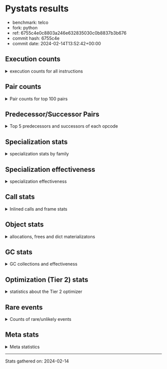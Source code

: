 
# Pystats results

- benchmark: telco
- fork: python
- ref: 6755c4e0c8803a246e632835030c0b8837b3b676
- commit hash: 6755c4e
- commit date: 2024-02-14T13:52:42+00:00

## Execution counts

<details>
<summary> execution counts for all instructions </summary>

|Name | Count | Self | Cumulative | Miss ratio | 
|---|---:|---:|---:|---:|
| LOAD_FAST | 108,891,100 | 41.0% | 41.0% |  |
| STORE_FAST | 51,248,860 | 19.3% | 60.2% |  |
| BINARY_OP | 35,240,300 | 13.3% | 73.5% |  |
| CALL | 16,019,040 | 6.0% | 79.5% |  |
| LOAD_ATTR_METHOD_NO_DICT | 9,608,920 | 3.6% | 83.1% |  |
| LOAD_CONST | 6,413,000 | 2.4% | 85.5% |  |
| POP_TOP | 6,403,100 | 2.4% | 87.9% |  |
| POP_JUMP_IF_FALSE | 6,401,600 | 2.4% | 90.4% |  |
| LOAD_GLOBAL_BUILTIN | 6,401,480 | 2.4% | 92.8% |  |
| ENTER_EXECUTOR | 6,400,640 | 2.4% | 95.2% |  |
| CALL_KW | 6,400,080 | 2.4% | 97.6% |  |
| TO_BOOL_INT | 6,399,980 | 2.4% | 100.0% |  |
| LOAD_GLOBAL_MODULE | 5,240 | 0.0% | 100.0% |  |
| CALL_METHOD_DESCRIPTOR_FAST | 4,520 | 0.0% | 100.0% |  |
| LOAD_ATTR_METHOD_LAZY_DICT | 4,460 | 0.0% | 100.0% |  |
| FOR_ITER_RANGE | 3,300 | 0.0% | 100.0% |  |
| LOAD_ATTR | 2,240 | 0.0% | 100.0% |  |
| COMPARE_OP | 1,700 | 0.0% | 100.0% |  |
| BINARY_SUBSCR_LIST_INT | 1,580 | 0.0% | 100.0% |  |
| CALL_BUILTIN_FAST | 1,580 | 0.0% | 100.0% |  |
| UNPACK_SEQUENCE_TUPLE | 1,580 | 0.0% | 100.0% |  |
| CALL_BUILTIN_CLASS | 1,440 | 0.0% | 100.0% |  |
| GET_ITER | 1,360 | 0.0% | 100.0% |  |
| LOAD_GLOBAL | 920 | 0.0% | 100.0% |  |
| EXTENDED_ARG | 800 | 0.0% | 100.0% |  |
| JUMP_BACKWARD | 680 | 0.0% | 100.0% |  |
| PUSH_NULL | 560 | 0.0% | 100.0% |  |
| LOAD_ATTR_MODULE | 300 | 0.0% | 100.0% |  |
| LOAD_DEREF | 240 | 0.0% | 100.0% |  |
| RETURN_VALUE | 160 | 0.0% | 100.0% |  |
| CALL_FUNCTION_EX | 160 | 0.0% | 100.0% |  |
| RESUME_CHECK | 120 | 0.0% | 100.0% |  |
| STORE_ATTR | 100 | 0.0% | 100.0% |  |
| BEFORE_WITH | 80 | 0.0% | 100.0% |  |
| NOP | 80 | 0.0% | 100.0% |  |
| BUILD_LIST | 80 | 0.0% | 100.0% |  |
| CALL_INTRINSIC_1 | 80 | 0.0% | 100.0% |  |
| COPY_FREE_VARS | 80 | 0.0% | 100.0% |  |
| FOR_ITER | 80 | 0.0% | 100.0% |  |
| LIST_EXTEND | 80 | 0.0% | 100.0% |  |
| LOAD_FAST_CHECK | 80 | 0.0% | 100.0% |  |
| BINARY_OP_SUBTRACT_FLOAT | 60 | 0.0% | 100.0% |  |
| CALL_BUILTIN_FAST_WITH_KEYWORDS | 60 | 0.0% | 100.0% |  |
| BINARY_SUBSCR | 40 | 0.0% | 100.0% |  |
| TO_BOOL | 40 | 0.0% | 100.0% |  |
| UNPACK_SEQUENCE | 40 | 0.0% | 100.0% |  |
| RESUME | 40 | 0.0% | 100.0% |  |


</details>

## Pair counts

<details>
<summary> Pair counts for top 100 pairs </summary>

|Pair | Count | Self | Cumulative | 
|---|---:|---:|---:|
| STORE_FAST LOAD_FAST | 44,844,300 | 16.9% | 16.9% |
| LOAD_FAST LOAD_FAST | 41,630,080 | 15.7% | 32.5% |
| LOAD_FAST BINARY_OP | 35,228,520 | 13.3% | 45.8% |
| BINARY_OP STORE_FAST | 35,228,480 | 13.3% | 59.0% |
| CALL STORE_FAST | 16,013,340 | 6.0% | 65.1% |
| LOAD_FAST CALL | 9,610,640 | 3.6% | 68.7% |
| LOAD_ATTR_METHOD_NO_DICT LOAD_FAST | 9,608,920 | 3.6% | 72.3% |
| LOAD_FAST LOAD_ATTR_METHOD_NO_DICT | 9,608,880 | 3.6% | 75.9% |
| LOAD_FAST LOAD_CONST | 6,403,280 | 2.4% | 78.3% |
| STORE_FAST LOAD_GLOBAL_BUILTIN | 6,401,280 | 2.4% | 80.7% |
| POP_TOP ENTER_EXECUTOR | 6,400,600 | 2.4% | 83.1% |
| LOAD_GLOBAL_BUILTIN LOAD_FAST | 6,400,100 | 2.4% | 85.5% |
| LOAD_CONST CALL_KW | 6,400,080 | 2.4% | 87.9% |
| CALL_KW POP_TOP | 6,400,000 | 2.4% | 90.3% |
| POP_JUMP_IF_FALSE LOAD_FAST | 6,400,000 | 2.4% | 92.7% |
| TO_BOOL_INT POP_JUMP_IF_FALSE | 6,399,980 | 2.4% | 95.2% |
| LOAD_FAST TO_BOOL_INT | 6,399,960 | 2.4% | 97.6% |
| ENTER_EXECUTOR CALL | 6,399,300 | 2.4% | 100.0% |
| BINARY_OP BINARY_OP | 10,180 | 0.0% | 100.0% |
| CALL CALL | 5,020 | 0.0% | 100.0% |
| LOAD_GLOBAL_MODULE LOAD_CONST | 4,760 | 0.0% | 100.0% |
| LOAD_FAST LOAD_ATTR_METHOD_LAZY_DICT | 4,380 | 0.0% | 100.0% |
| LOAD_CONST CALL | 3,500 | 0.0% | 100.0% |
| LOAD_ATTR_METHOD_LAZY_DICT LOAD_CONST | 3,200 | 0.0% | 100.0% |
| LOAD_CONST CALL_METHOD_DESCRIPTOR_FAST | 3,140 | 0.0% | 100.0% |
| CALL_METHOD_DESCRIPTOR_FAST POP_TOP | 2,880 | 0.0% | 100.0% |
| STORE_FAST LOAD_GLOBAL_MODULE | 2,720 | 0.0% | 100.0% |
| FOR_ITER_RANGE STORE_FAST | 1,940 | 0.0% | 100.0% |
| LOAD_FAST LOAD_ATTR | 1,920 | 0.0% | 100.0% |
| LOAD_ATTR LOAD_FAST | 1,640 | 0.0% | 100.0% |
| CALL_METHOD_DESCRIPTOR_FAST STORE_FAST | 1,640 | 0.0% | 100.0% |
| BINARY_OP LOAD_FAST | 1,600 | 0.0% | 100.0% |
| COMPARE_OP POP_JUMP_IF_FALSE | 1,600 | 0.0% | 100.0% |
| LOAD_CONST BINARY_OP | 1,600 | 0.0% | 100.0% |
| LOAD_CONST COMPARE_OP | 1,600 | 0.0% | 100.0% |
| LOAD_CONST LOAD_FAST | 1,600 | 0.0% | 100.0% |
| BINARY_SUBSCR_LIST_INT STORE_FAST | 1,580 | 0.0% | 100.0% |
| UNPACK_SEQUENCE_TUPLE STORE_FAST | 1,580 | 0.0% | 100.0% |
| LOAD_FAST BINARY_SUBSCR_LIST_INT | 1,560 | 0.0% | 100.0% |
| LOAD_FAST CALL_BUILTIN_FAST | 1,560 | 0.0% | 100.0% |
| POP_JUMP_IF_FALSE LOAD_GLOBAL_MODULE | 1,560 | 0.0% | 100.0% |
| CALL_BUILTIN_FAST UNPACK_SEQUENCE_TUPLE | 1,560 | 0.0% | 100.0% |
| CALL_BUILTIN_CLASS GET_ITER | 1,320 | 0.0% | 100.0% |
| POP_TOP LOAD_FAST | 1,280 | 0.0% | 100.0% |
| ENTER_EXECUTOR FOR_ITER_RANGE | 1,280 | 0.0% | 100.0% |
| LOAD_CONST CALL_BUILTIN_CLASS | 1,280 | 0.0% | 100.0% |
| FOR_ITER_RANGE LOAD_FAST | 1,280 | 0.0% | 100.0% |
| GET_ITER FOR_ITER_RANGE | 1,260 | 0.0% | 100.0% |
| LOAD_GLOBAL_BUILTIN LOAD_CONST | 1,260 | 0.0% | 100.0% |
| LOAD_ATTR_METHOD_LAZY_DICT CALL_METHOD_DESCRIPTOR_FAST | 1,240 | 0.0% | 100.0% |
| STORE_FAST LOAD_GLOBAL | 480 | 0.0% | 100.0% |
| EXTENDED_ARG FOR_ITER_RANGE | 420 | 0.0% | 100.0% |
| POP_TOP LOAD_GLOBAL_MODULE | 380 | 0.0% | 100.0% |
| POP_TOP EXTENDED_ARG | 340 | 0.0% | 100.0% |
| POP_TOP JUMP_BACKWARD | 340 | 0.0% | 100.0% |
| EXTENDED_ARG JUMP_BACKWARD | 340 | 0.0% | 100.0% |
| LOAD_GLOBAL LOAD_GLOBAL_MODULE | 340 | 0.0% | 100.0% |
| PUSH_NULL CALL | 320 | 0.0% | 100.0% |
| JUMP_BACKWARD EXTENDED_ARG | 320 | 0.0% | 100.0% |
| JUMP_BACKWARD FOR_ITER_RANGE | 300 | 0.0% | 100.0% |
| LOAD_ATTR_MODULE PUSH_NULL | 300 | 0.0% | 100.0% |
| CALL POP_TOP | 220 | 0.0% | 100.0% |
| LOAD_GLOBAL LOAD_CONST | 200 | 0.0% | 100.0% |
| LOAD_GLOBAL_MODULE LOAD_ATTR_MODULE | 200 | 0.0% | 100.0% |
| PUSH_NULL LOAD_FAST | 160 | 0.0% | 100.0% |
| LOAD_CONST LOAD_CONST | 160 | 0.0% | 100.0% |
| LOAD_DEREF PUSH_NULL | 160 | 0.0% | 100.0% |
| LOAD_ATTR LOAD_ATTR | 120 | 0.0% | 100.0% |
| LOAD_GLOBAL LOAD_GLOBAL_BUILTIN | 120 | 0.0% | 100.0% |
| CALL CALL_METHOD_DESCRIPTOR_FAST | 100 | 0.0% | 100.0% |
| COMPARE_OP COMPARE_OP | 100 | 0.0% | 100.0% |
| LOAD_ATTR PUSH_NULL | 100 | 0.0% | 100.0% |
| LOAD_ATTR LOAD_ATTR_MODULE | 100 | 0.0% | 100.0% |
| LOAD_GLOBAL LOAD_ATTR | 100 | 0.0% | 100.0% |
| LOAD_GLOBAL_MODULE LOAD_ATTR | 100 | 0.0% | 100.0% |
| BEFORE_WITH STORE_FAST | 80 | 0.0% | 100.0% |
| GET_ITER EXTENDED_ARG | 80 | 0.0% | 100.0% |
| NOP LOAD_DEREF | 80 | 0.0% | 100.0% |
| POP_TOP NOP | 80 | 0.0% | 100.0% |
| POP_TOP LOAD_GLOBAL | 80 | 0.0% | 100.0% |
| PUSH_NULL LOAD_FAST_CHECK | 80 | 0.0% | 100.0% |
| RETURN_VALUE RETURN_VALUE | 80 | 0.0% | 100.0% |
| BUILD_LIST LOAD_DEREF | 80 | 0.0% | 100.0% |
| CALL LOAD_FAST | 80 | 0.0% | 100.0% |
| CALL STORE_ATTR | 80 | 0.0% | 100.0% |
| CALL CALL_BUILTIN_CLASS | 80 | 0.0% | 100.0% |
| CALL_FUNCTION_EX COPY_FREE_VARS | 80 | 0.0% | 100.0% |
| CALL_INTRINSIC_1 CALL_FUNCTION_EX | 80 | 0.0% | 100.0% |
| CALL_KW STORE_FAST | 80 | 0.0% | 100.0% |
| LIST_EXTEND CALL_INTRINSIC_1 | 80 | 0.0% | 100.0% |
| LOAD_ATTR LOAD_ATTR_METHOD_LAZY_DICT | 80 | 0.0% | 100.0% |
| LOAD_DEREF LIST_EXTEND | 80 | 0.0% | 100.0% |
| LOAD_FAST BUILD_LIST | 80 | 0.0% | 100.0% |
| LOAD_FAST CALL_FUNCTION_EX | 80 | 0.0% | 100.0% |
| LOAD_FAST_CHECK CALL | 80 | 0.0% | 100.0% |
| LOAD_GLOBAL LOAD_GLOBAL | 80 | 0.0% | 100.0% |
| STORE_FAST LOAD_CONST | 80 | 0.0% | 100.0% |
| LOAD_GLOBAL_MODULE LOAD_GLOBAL_MODULE | 80 | 0.0% | 100.0% |
| CALL_FUNCTION_EX RESUME_CHECK | 60 | 0.0% | 100.0% |
| COPY_FREE_VARS RESUME_CHECK | 60 | 0.0% | 100.0% |


</details>

## Predecessor/Successor Pairs

<details>
<summary> Top 5 predecessors and successors of each opcode </summary>

### BEFORE_WITH

<details>
<summary> Successors and predecessors for BEFORE_WITH </summary>

|Predecessors | Count | Percentage | 
|---|---:|---:|
| CALL_BUILTIN_FAST_WITH_KEYWORDS | 60 | 75.0% |
| CALL | 20 | 25.0% |

|Successors | Count | Percentage | 
|---|---:|---:|
| STORE_FAST | 80 | 100.0% |


</details>

### BINARY_SUBSCR

<details>
<summary> Successors and predecessors for BINARY_SUBSCR </summary>

|Predecessors | Count | Percentage | 
|---|---:|---:|
| LOAD_FAST | 40 | 100.0% |

|Successors | Count | Percentage | 
|---|---:|---:|
| STORE_FAST | 20 | 50.0% |
| BINARY_SUBSCR_LIST_INT | 20 | 50.0% |


</details>

### GET_ITER

<details>
<summary> Successors and predecessors for GET_ITER </summary>

|Predecessors | Count | Percentage | 
|---|---:|---:|
| CALL_BUILTIN_CLASS | 1,320 | 97.1% |
| CALL | 40 | 2.9% |

|Successors | Count | Percentage | 
|---|---:|---:|
| FOR_ITER_RANGE | 1,260 | 92.6% |
| EXTENDED_ARG | 80 | 5.9% |
| FOR_ITER | 20 | 1.5% |


</details>

### NOP

<details>
<summary> Successors and predecessors for NOP </summary>

|Predecessors | Count | Percentage | 
|---|---:|---:|
| POP_TOP | 80 | 100.0% |

|Successors | Count | Percentage | 
|---|---:|---:|
| LOAD_DEREF | 80 | 100.0% |


</details>

### POP_TOP

<details>
<summary> Successors and predecessors for POP_TOP </summary>

|Predecessors | Count | Percentage | 
|---|---:|---:|
| CALL_KW | 6,400,000 | 100.0% |
| CALL_METHOD_DESCRIPTOR_FAST | 2,880 | 0.0% |
| CALL | 220 | 0.0% |

|Successors | Count | Percentage | 
|---|---:|---:|
| ENTER_EXECUTOR | 6,400,600 | 100.0% |
| LOAD_FAST | 1,280 | 0.0% |
| LOAD_GLOBAL_MODULE | 380 | 0.0% |
| EXTENDED_ARG | 340 | 0.0% |
| JUMP_BACKWARD | 340 | 0.0% |


</details>

### PUSH_NULL

<details>
<summary> Successors and predecessors for PUSH_NULL </summary>

|Predecessors | Count | Percentage | 
|---|---:|---:|
| LOAD_ATTR_MODULE | 300 | 53.6% |
| LOAD_DEREF | 160 | 28.6% |
| LOAD_ATTR | 100 | 17.9% |

|Successors | Count | Percentage | 
|---|---:|---:|
| CALL | 320 | 57.1% |
| LOAD_FAST | 160 | 28.6% |
| LOAD_FAST_CHECK | 80 | 14.3% |


</details>

### RETURN_VALUE

<details>
<summary> Successors and predecessors for RETURN_VALUE </summary>

|Predecessors | Count | Percentage | 
|---|---:|---:|
| RETURN_VALUE | 80 | 50.0% |
| BINARY_OP_SUBTRACT_FLOAT | 60 | 37.5% |
| BINARY_OP | 20 | 12.5% |

|Successors | Count | Percentage | 
|---|---:|---:|
| RETURN_VALUE | 80 | 50.0% |
| LOAD_GLOBAL | 40 | 25.0% |
| LOAD_GLOBAL_MODULE | 40 | 25.0% |


</details>

### TO_BOOL

<details>
<summary> Successors and predecessors for TO_BOOL </summary>

|Predecessors | Count | Percentage | 
|---|---:|---:|
| LOAD_FAST | 40 | 100.0% |

|Successors | Count | Percentage | 
|---|---:|---:|
| POP_JUMP_IF_FALSE | 20 | 50.0% |
| TO_BOOL_INT | 20 | 50.0% |


</details>

### BINARY_OP

<details>
<summary> Successors and predecessors for BINARY_OP </summary>

|Predecessors | Count | Percentage | 
|---|---:|---:|
| LOAD_FAST | 35,228,520 | 100.0% |
| BINARY_OP | 10,180 | 0.0% |
| LOAD_CONST | 1,600 | 0.0% |

|Successors | Count | Percentage | 
|---|---:|---:|
| STORE_FAST | 35,228,480 | 100.0% |
| BINARY_OP | 10,180 | 0.0% |
| LOAD_FAST | 1,600 | 0.0% |
| RETURN_VALUE | 20 | 0.0% |
| BINARY_OP_SUBTRACT_FLOAT | 20 | 0.0% |


</details>

### BUILD_LIST

<details>
<summary> Successors and predecessors for BUILD_LIST </summary>

|Predecessors | Count | Percentage | 
|---|---:|---:|
| LOAD_FAST | 80 | 100.0% |

|Successors | Count | Percentage | 
|---|---:|---:|
| LOAD_DEREF | 80 | 100.0% |


</details>

### CALL

<details>
<summary> Successors and predecessors for CALL </summary>

|Predecessors | Count | Percentage | 
|---|---:|---:|
| LOAD_FAST | 9,610,640 | 60.0% |
| ENTER_EXECUTOR | 6,399,300 | 39.9% |
| CALL | 5,020 | 0.0% |
| LOAD_CONST | 3,500 | 0.0% |
| PUSH_NULL | 320 | 0.0% |

|Successors | Count | Percentage | 
|---|---:|---:|
| STORE_FAST | 16,013,340 | 100.0% |
| CALL | 5,020 | 0.0% |
| POP_TOP | 220 | 0.0% |
| CALL_METHOD_DESCRIPTOR_FAST | 100 | 0.0% |
| LOAD_FAST | 80 | 0.0% |


</details>

### CALL_FUNCTION_EX

<details>
<summary> Successors and predecessors for CALL_FUNCTION_EX </summary>

|Predecessors | Count | Percentage | 
|---|---:|---:|
| CALL_INTRINSIC_1 | 80 | 50.0% |
| LOAD_FAST | 80 | 50.0% |

|Successors | Count | Percentage | 
|---|---:|---:|
| COPY_FREE_VARS | 80 | 50.0% |
| RESUME_CHECK | 60 | 37.5% |
| RESUME | 20 | 12.5% |


</details>

### CALL_INTRINSIC_1

<details>
<summary> Successors and predecessors for CALL_INTRINSIC_1 </summary>

|Predecessors | Count | Percentage | 
|---|---:|---:|
| LIST_EXTEND | 80 | 100.0% |

|Successors | Count | Percentage | 
|---|---:|---:|
| CALL_FUNCTION_EX | 80 | 100.0% |


</details>

### CALL_KW

<details>
<summary> Successors and predecessors for CALL_KW </summary>

|Predecessors | Count | Percentage | 
|---|---:|---:|
| LOAD_CONST | 6,400,080 | 100.0% |

|Successors | Count | Percentage | 
|---|---:|---:|
| POP_TOP | 6,400,000 | 100.0% |
| STORE_FAST | 80 | 0.0% |


</details>

### COMPARE_OP

<details>
<summary> Successors and predecessors for COMPARE_OP </summary>

|Predecessors | Count | Percentage | 
|---|---:|---:|
| LOAD_CONST | 1,600 | 94.1% |
| COMPARE_OP | 100 | 5.9% |

|Successors | Count | Percentage | 
|---|---:|---:|
| POP_JUMP_IF_FALSE | 1,600 | 94.1% |
| COMPARE_OP | 100 | 5.9% |


</details>

### COPY_FREE_VARS

<details>
<summary> Successors and predecessors for COPY_FREE_VARS </summary>

|Predecessors | Count | Percentage | 
|---|---:|---:|
| CALL_FUNCTION_EX | 80 | 100.0% |

|Successors | Count | Percentage | 
|---|---:|---:|
| RESUME_CHECK | 60 | 75.0% |
| RESUME | 20 | 25.0% |


</details>

### ENTER_EXECUTOR

<details>
<summary> Successors and predecessors for ENTER_EXECUTOR </summary>

|Predecessors | Count | Percentage | 
|---|---:|---:|
| POP_TOP | 6,400,600 | 100.0% |
| JUMP_BACKWARD | 40 | 0.0% |

|Successors | Count | Percentage | 
|---|---:|---:|
| CALL | 6,399,300 | 100.0% |
| FOR_ITER_RANGE | 1,280 | 0.0% |
| EXTENDED_ARG | 60 | 0.0% |


</details>

### EXTENDED_ARG

<details>
<summary> Successors and predecessors for EXTENDED_ARG </summary>

|Predecessors | Count | Percentage | 
|---|---:|---:|
| POP_TOP | 340 | 42.5% |
| JUMP_BACKWARD | 320 | 40.0% |
| GET_ITER | 80 | 10.0% |
| ENTER_EXECUTOR | 60 | 7.5% |

|Successors | Count | Percentage | 
|---|---:|---:|
| FOR_ITER_RANGE | 420 | 52.5% |
| JUMP_BACKWARD | 340 | 42.5% |
| FOR_ITER | 40 | 5.0% |


</details>

### FOR_ITER

<details>
<summary> Successors and predecessors for FOR_ITER </summary>

|Predecessors | Count | Percentage | 
|---|---:|---:|
| EXTENDED_ARG | 40 | 50.0% |
| GET_ITER | 20 | 25.0% |
| JUMP_BACKWARD | 20 | 25.0% |

|Successors | Count | Percentage | 
|---|---:|---:|
| STORE_FAST | 40 | 50.0% |
| FOR_ITER_RANGE | 40 | 50.0% |


</details>

### JUMP_BACKWARD

<details>
<summary> Successors and predecessors for JUMP_BACKWARD </summary>

|Predecessors | Count | Percentage | 
|---|---:|---:|
| POP_TOP | 340 | 50.0% |
| EXTENDED_ARG | 340 | 50.0% |

|Successors | Count | Percentage | 
|---|---:|---:|
| EXTENDED_ARG | 320 | 47.1% |
| FOR_ITER_RANGE | 300 | 44.1% |
| ENTER_EXECUTOR | 40 | 5.9% |
| FOR_ITER | 20 | 2.9% |


</details>

### LIST_EXTEND

<details>
<summary> Successors and predecessors for LIST_EXTEND </summary>

|Predecessors | Count | Percentage | 
|---|---:|---:|
| LOAD_DEREF | 80 | 100.0% |

|Successors | Count | Percentage | 
|---|---:|---:|
| CALL_INTRINSIC_1 | 80 | 100.0% |


</details>

### LOAD_ATTR

<details>
<summary> Successors and predecessors for LOAD_ATTR </summary>

|Predecessors | Count | Percentage | 
|---|---:|---:|
| LOAD_FAST | 1,920 | 85.7% |
| LOAD_ATTR | 120 | 5.4% |
| LOAD_GLOBAL | 100 | 4.5% |
| LOAD_GLOBAL_MODULE | 100 | 4.5% |

|Successors | Count | Percentage | 
|---|---:|---:|
| LOAD_FAST | 1,640 | 73.2% |
| LOAD_ATTR | 120 | 5.4% |
| PUSH_NULL | 100 | 4.5% |
| LOAD_ATTR_MODULE | 100 | 4.5% |
| LOAD_ATTR_METHOD_LAZY_DICT | 80 | 3.6% |


</details>

### LOAD_CONST

<details>
<summary> Successors and predecessors for LOAD_CONST </summary>

|Predecessors | Count | Percentage | 
|---|---:|---:|
| LOAD_FAST | 6,403,280 | 99.8% |
| LOAD_GLOBAL_MODULE | 4,760 | 0.1% |
| LOAD_ATTR_METHOD_LAZY_DICT | 3,200 | 0.0% |
| LOAD_GLOBAL_BUILTIN | 1,260 | 0.0% |
| LOAD_GLOBAL | 200 | 0.0% |

|Successors | Count | Percentage | 
|---|---:|---:|
| CALL_KW | 6,400,080 | 99.8% |
| CALL | 3,500 | 0.1% |
| CALL_METHOD_DESCRIPTOR_FAST | 3,140 | 0.0% |
| BINARY_OP | 1,600 | 0.0% |
| COMPARE_OP | 1,600 | 0.0% |


</details>

### LOAD_DEREF

<details>
<summary> Successors and predecessors for LOAD_DEREF </summary>

|Predecessors | Count | Percentage | 
|---|---:|---:|
| NOP | 80 | 33.3% |
| BUILD_LIST | 80 | 33.3% |
| RESUME_CHECK | 60 | 25.0% |
| RESUME | 20 | 8.3% |

|Successors | Count | Percentage | 
|---|---:|---:|
| PUSH_NULL | 160 | 66.7% |
| LIST_EXTEND | 80 | 33.3% |


</details>

### LOAD_FAST

<details>
<summary> Successors and predecessors for LOAD_FAST </summary>

|Predecessors | Count | Percentage | 
|---|---:|---:|
| STORE_FAST | 44,844,300 | 41.2% |
| LOAD_FAST | 41,630,080 | 38.2% |
| LOAD_ATTR_METHOD_NO_DICT | 9,608,920 | 8.8% |
| LOAD_GLOBAL_BUILTIN | 6,400,100 | 5.9% |
| POP_JUMP_IF_FALSE | 6,400,000 | 5.9% |

|Successors | Count | Percentage | 
|---|---:|---:|
| LOAD_FAST | 41,630,080 | 38.2% |
| BINARY_OP | 35,228,520 | 32.4% |
| CALL | 9,610,640 | 8.8% |
| LOAD_ATTR_METHOD_NO_DICT | 9,608,880 | 8.8% |
| LOAD_CONST | 6,403,280 | 5.9% |


</details>

### LOAD_FAST_CHECK

<details>
<summary> Successors and predecessors for LOAD_FAST_CHECK </summary>

|Predecessors | Count | Percentage | 
|---|---:|---:|
| PUSH_NULL | 80 | 100.0% |

|Successors | Count | Percentage | 
|---|---:|---:|
| CALL | 80 | 100.0% |


</details>

### LOAD_GLOBAL

<details>
<summary> Successors and predecessors for LOAD_GLOBAL </summary>

|Predecessors | Count | Percentage | 
|---|---:|---:|
| STORE_FAST | 480 | 52.2% |
| POP_TOP | 80 | 8.7% |
| LOAD_GLOBAL | 80 | 8.7% |
| RETURN_VALUE | 40 | 4.3% |
| POP_JUMP_IF_FALSE | 40 | 4.3% |

|Successors | Count | Percentage | 
|---|---:|---:|
| LOAD_GLOBAL_MODULE | 340 | 37.0% |
| LOAD_CONST | 200 | 21.7% |
| LOAD_GLOBAL_BUILTIN | 120 | 13.0% |
| LOAD_ATTR | 100 | 10.9% |
| LOAD_GLOBAL | 80 | 8.7% |


</details>

### POP_JUMP_IF_FALSE

<details>
<summary> Successors and predecessors for POP_JUMP_IF_FALSE </summary>

|Predecessors | Count | Percentage | 
|---|---:|---:|
| TO_BOOL_INT | 6,399,980 | 100.0% |
| COMPARE_OP | 1,600 | 0.0% |
| TO_BOOL | 20 | 0.0% |

|Successors | Count | Percentage | 
|---|---:|---:|
| LOAD_FAST | 6,400,000 | 100.0% |
| LOAD_GLOBAL_MODULE | 1,560 | 0.0% |
| LOAD_GLOBAL | 40 | 0.0% |


</details>

### STORE_ATTR

<details>
<summary> Successors and predecessors for STORE_ATTR </summary>

|Predecessors | Count | Percentage | 
|---|---:|---:|
| CALL | 80 | 80.0% |
| STORE_ATTR | 20 | 20.0% |

|Successors | Count | Percentage | 
|---|---:|---:|
| LOAD_GLOBAL | 40 | 40.0% |
| LOAD_GLOBAL_BUILTIN | 40 | 40.0% |
| STORE_ATTR | 20 | 20.0% |


</details>

### STORE_FAST

<details>
<summary> Successors and predecessors for STORE_FAST </summary>

|Predecessors | Count | Percentage | 
|---|---:|---:|
| BINARY_OP | 35,228,480 | 68.7% |
| CALL | 16,013,340 | 31.2% |
| FOR_ITER_RANGE | 1,940 | 0.0% |
| CALL_METHOD_DESCRIPTOR_FAST | 1,640 | 0.0% |
| BINARY_SUBSCR_LIST_INT | 1,580 | 0.0% |

|Successors | Count | Percentage | 
|---|---:|---:|
| LOAD_FAST | 44,844,300 | 87.5% |
| LOAD_GLOBAL_BUILTIN | 6,401,280 | 12.5% |
| LOAD_GLOBAL_MODULE | 2,720 | 0.0% |
| LOAD_GLOBAL | 480 | 0.0% |
| LOAD_CONST | 80 | 0.0% |


</details>

### UNPACK_SEQUENCE

<details>
<summary> Successors and predecessors for UNPACK_SEQUENCE </summary>

|Predecessors | Count | Percentage | 
|---|---:|---:|
| CALL | 20 | 50.0% |
| CALL_BUILTIN_FAST | 20 | 50.0% |

|Successors | Count | Percentage | 
|---|---:|---:|
| STORE_FAST | 20 | 50.0% |
| UNPACK_SEQUENCE_TUPLE | 20 | 50.0% |


</details>

### RESUME

<details>
<summary> Successors and predecessors for RESUME </summary>

|Predecessors | Count | Percentage | 
|---|---:|---:|
| CALL_FUNCTION_EX | 20 | 50.0% |
| COPY_FREE_VARS | 20 | 50.0% |

|Successors | Count | Percentage | 
|---|---:|---:|
| LOAD_DEREF | 20 | 50.0% |
| LOAD_GLOBAL | 20 | 50.0% |


</details>

### BINARY_OP_SUBTRACT_FLOAT

<details>
<summary> Successors and predecessors for BINARY_OP_SUBTRACT_FLOAT </summary>

|Predecessors | Count | Percentage | 
|---|---:|---:|
| LOAD_FAST | 40 | 66.7% |
| BINARY_OP | 20 | 33.3% |

|Successors | Count | Percentage | 
|---|---:|---:|
| RETURN_VALUE | 60 | 100.0% |


</details>

### BINARY_SUBSCR_LIST_INT

<details>
<summary> Successors and predecessors for BINARY_SUBSCR_LIST_INT </summary>

|Predecessors | Count | Percentage | 
|---|---:|---:|
| LOAD_FAST | 1,560 | 98.7% |
| BINARY_SUBSCR | 20 | 1.3% |

|Successors | Count | Percentage | 
|---|---:|---:|
| STORE_FAST | 1,580 | 100.0% |


</details>

### CALL_BUILTIN_CLASS

<details>
<summary> Successors and predecessors for CALL_BUILTIN_CLASS </summary>

|Predecessors | Count | Percentage | 
|---|---:|---:|
| LOAD_CONST | 1,280 | 88.9% |
| CALL | 80 | 5.6% |
| LOAD_FAST | 40 | 2.8% |
| CALL_BUILTIN_CLASS | 40 | 2.8% |

|Successors | Count | Percentage | 
|---|---:|---:|
| GET_ITER | 1,320 | 91.7% |
| STORE_FAST | 60 | 4.2% |
| CALL_BUILTIN_CLASS | 40 | 2.8% |
| CALL | 20 | 1.4% |


</details>

### CALL_BUILTIN_FAST

<details>
<summary> Successors and predecessors for CALL_BUILTIN_FAST </summary>

|Predecessors | Count | Percentage | 
|---|---:|---:|
| LOAD_FAST | 1,560 | 98.7% |
| CALL | 20 | 1.3% |

|Successors | Count | Percentage | 
|---|---:|---:|
| UNPACK_SEQUENCE_TUPLE | 1,560 | 98.7% |
| UNPACK_SEQUENCE | 20 | 1.3% |


</details>

### CALL_BUILTIN_FAST_WITH_KEYWORDS

<details>
<summary> Successors and predecessors for CALL_BUILTIN_FAST_WITH_KEYWORDS </summary>

|Predecessors | Count | Percentage | 
|---|---:|---:|
| LOAD_CONST | 40 | 66.7% |
| CALL | 20 | 33.3% |

|Successors | Count | Percentage | 
|---|---:|---:|
| BEFORE_WITH | 60 | 100.0% |


</details>

### CALL_METHOD_DESCRIPTOR_FAST

<details>
<summary> Successors and predecessors for CALL_METHOD_DESCRIPTOR_FAST </summary>

|Predecessors | Count | Percentage | 
|---|---:|---:|
| LOAD_CONST | 3,140 | 69.5% |
| LOAD_ATTR_METHOD_LAZY_DICT | 1,240 | 27.4% |
| CALL | 100 | 2.2% |
| LOAD_ATTR | 40 | 0.9% |

|Successors | Count | Percentage | 
|---|---:|---:|
| POP_TOP | 2,880 | 63.7% |
| STORE_FAST | 1,640 | 36.3% |


</details>

### FOR_ITER_RANGE

<details>
<summary> Successors and predecessors for FOR_ITER_RANGE </summary>

|Predecessors | Count | Percentage | 
|---|---:|---:|
| ENTER_EXECUTOR | 1,280 | 38.8% |
| GET_ITER | 1,260 | 38.2% |
| EXTENDED_ARG | 420 | 12.7% |
| JUMP_BACKWARD | 300 | 9.1% |
| FOR_ITER | 40 | 1.2% |

|Successors | Count | Percentage | 
|---|---:|---:|
| STORE_FAST | 1,940 | 58.8% |
| LOAD_FAST | 1,280 | 38.8% |
| LOAD_GLOBAL | 40 | 1.2% |
| LOAD_GLOBAL_MODULE | 40 | 1.2% |


</details>

### LOAD_ATTR_METHOD_LAZY_DICT

<details>
<summary> Successors and predecessors for LOAD_ATTR_METHOD_LAZY_DICT </summary>

|Predecessors | Count | Percentage | 
|---|---:|---:|
| LOAD_FAST | 4,380 | 98.2% |
| LOAD_ATTR | 80 | 1.8% |

|Successors | Count | Percentage | 
|---|---:|---:|
| LOAD_CONST | 3,200 | 71.7% |
| CALL_METHOD_DESCRIPTOR_FAST | 1,240 | 27.8% |
| CALL | 20 | 0.4% |


</details>

### LOAD_ATTR_METHOD_NO_DICT

<details>
<summary> Successors and predecessors for LOAD_ATTR_METHOD_NO_DICT </summary>

|Predecessors | Count | Percentage | 
|---|---:|---:|
| LOAD_FAST | 9,608,880 | 100.0% |
| LOAD_ATTR | 40 | 0.0% |

|Successors | Count | Percentage | 
|---|---:|---:|
| LOAD_FAST | 9,608,920 | 100.0% |


</details>

### LOAD_ATTR_MODULE

<details>
<summary> Successors and predecessors for LOAD_ATTR_MODULE </summary>

|Predecessors | Count | Percentage | 
|---|---:|---:|
| LOAD_GLOBAL_MODULE | 200 | 66.7% |
| LOAD_ATTR | 100 | 33.3% |

|Successors | Count | Percentage | 
|---|---:|---:|
| PUSH_NULL | 300 | 100.0% |


</details>

### LOAD_GLOBAL_BUILTIN

<details>
<summary> Successors and predecessors for LOAD_GLOBAL_BUILTIN </summary>

|Predecessors | Count | Percentage | 
|---|---:|---:|
| STORE_FAST | 6,401,280 | 100.0% |
| LOAD_GLOBAL | 120 | 0.0% |
| STORE_ATTR | 40 | 0.0% |
| LOAD_GLOBAL_BUILTIN | 40 | 0.0% |

|Successors | Count | Percentage | 
|---|---:|---:|
| LOAD_FAST | 6,400,100 | 100.0% |
| LOAD_CONST | 1,260 | 0.0% |
| LOAD_GLOBAL | 40 | 0.0% |
| LOAD_GLOBAL_BUILTIN | 40 | 0.0% |
| LOAD_GLOBAL_MODULE | 40 | 0.0% |


</details>

### LOAD_GLOBAL_MODULE

<details>
<summary> Successors and predecessors for LOAD_GLOBAL_MODULE </summary>

|Predecessors | Count | Percentage | 
|---|---:|---:|
| STORE_FAST | 2,720 | 51.9% |
| POP_JUMP_IF_FALSE | 1,560 | 29.8% |
| POP_TOP | 380 | 7.3% |
| LOAD_GLOBAL | 340 | 6.5% |
| LOAD_GLOBAL_MODULE | 80 | 1.5% |

|Successors | Count | Percentage | 
|---|---:|---:|
| LOAD_CONST | 4,760 | 90.8% |
| LOAD_ATTR_MODULE | 200 | 3.8% |
| LOAD_ATTR | 100 | 1.9% |
| LOAD_GLOBAL_MODULE | 80 | 1.5% |
| CALL | 60 | 1.1% |


</details>

### RESUME_CHECK

<details>
<summary> Successors and predecessors for RESUME_CHECK </summary>

|Predecessors | Count | Percentage | 
|---|---:|---:|
| CALL_FUNCTION_EX | 60 | 50.0% |
| COPY_FREE_VARS | 60 | 50.0% |

|Successors | Count | Percentage | 
|---|---:|---:|
| LOAD_DEREF | 60 | 50.0% |
| LOAD_GLOBAL_MODULE | 40 | 33.3% |
| LOAD_GLOBAL | 20 | 16.7% |


</details>

### TO_BOOL_INT

<details>
<summary> Successors and predecessors for TO_BOOL_INT </summary>

|Predecessors | Count | Percentage | 
|---|---:|---:|
| LOAD_FAST | 6,399,960 | 100.0% |
| TO_BOOL | 20 | 0.0% |

|Successors | Count | Percentage | 
|---|---:|---:|
| POP_JUMP_IF_FALSE | 6,399,980 | 100.0% |


</details>

### UNPACK_SEQUENCE_TUPLE

<details>
<summary> Successors and predecessors for UNPACK_SEQUENCE_TUPLE </summary>

|Predecessors | Count | Percentage | 
|---|---:|---:|
| CALL_BUILTIN_FAST | 1,560 | 98.7% |
| UNPACK_SEQUENCE | 20 | 1.3% |

|Successors | Count | Percentage | 
|---|---:|---:|
| STORE_FAST | 1,580 | 100.0% |


</details>


</details>

## Specialization stats

<details>
<summary> specialization stats by family </summary>

### BINARY_OP

<details>
<summary> specialization stats for BINARY_OP family </summary>

|Kind | Count | Ratio | 
|---|---:|---:|
|     deferred | 35,230,100 | 100.0% |
|          hit | 60 | 0.0% |

| | Count | Ratio | 
|---|---:|---:|
| Success | 20 | 0.2% |
| Failure | 10,180 | 99.8% |

|Failure kind | Count | Ratio | 
|---|---:|---:|
| add other | 7,240 | 71.1% |
| multiply other | 2,740 | 26.9% |
| and int | 100 | 1.0% |
| multiply different types | 100 | 1.0% |


</details>

### BINARY_SUBSCR

<details>
<summary> specialization stats for BINARY_SUBSCR family </summary>

|Kind | Count | Ratio | 
|---|---:|---:|
|     deferred | 20 | 1.2% |
|          hit | 1,580 | 97.5% |

| | Count | Ratio | 
|---|---:|---:|
| Success | 20 | 100.0% |
| Failure | 0 | 0.0% |


</details>

### CALL

<details>
<summary> specialization stats for CALL family </summary>

|Kind | Count | Ratio | 
|---|---:|---:|
|     deferred | 16,013,820 | 99.9% |
|          hit | 7,600 | 0.0% |

| | Count | Ratio | 
|---|---:|---:|
| Success | 220 | 4.2% |
| Failure | 5,000 | 95.8% |

|Failure kind | Count | Ratio | 
|---|---:|---:|
| meth descr varargs keywords | 2,740 | 54.8% |
| cfunc varargs | 1,780 | 35.6% |
| class no vectorcall | 400 | 8.0% |
| cfunc noargs | 80 | 1.6% |


</details>

### COMPARE_OP

<details>
<summary> specialization stats for COMPARE_OP family </summary>

|Kind | Count | Ratio | 
|---|---:|---:|
|     deferred | 1,600 | 94.1% |

| | Count | Ratio | 
|---|---:|---:|
| Success | 0 | 0.0% |
| Failure | 100 | 100.0% |

|Failure kind | Count | Ratio | 
|---|---:|---:|
| different types | 100 | 100.0% |


</details>

### FOR_ITER

<details>
<summary> specialization stats for FOR_ITER family </summary>

|Kind | Count | Ratio | 
|---|---:|---:|
|     deferred | 40 | 1.2% |
|          hit | 3,300 | 97.6% |

| | Count | Ratio | 
|---|---:|---:|
| Success | 40 | 100.0% |
| Failure | 0 | 0.0% |


</details>

### LOAD_ATTR

<details>
<summary> specialization stats for LOAD_ATTR family </summary>

|Kind | Count | Ratio | 
|---|---:|---:|
|     deferred | 1,900 | 0.0% |
|          hit | 9,613,680 | 100.0% |

| | Count | Ratio | 
|---|---:|---:|
| Success | 220 | 64.7% |
| Failure | 120 | 35.3% |

|Failure kind | Count | Ratio | 
|---|---:|---:|
| overridden | 100 | 83.3% |
| not managed dict | 20 | 16.7% |


</details>

### LOAD_GLOBAL

<details>
<summary> specialization stats for LOAD_GLOBAL family </summary>

|Kind | Count | Ratio | 
|---|---:|---:|
|     deferred | 460 | 0.0% |
|          hit | 6,406,720 | 100.0% |

| | Count | Ratio | 
|---|---:|---:|
| Success | 460 | 100.0% |
| Failure | 0 | 0.0% |


</details>

### POP_JUMP_IF_FALSE

<details>
<summary> specialization stats for POP_JUMP_IF_FALSE family </summary>


</details>

### STORE_ATTR

<details>
<summary> specialization stats for STORE_ATTR family </summary>

|Kind | Count | Ratio | 
|---|---:|---:|
|     deferred | 80 | 80.0% |

| | Count | Ratio | 
|---|---:|---:|
| Success | 0 | 0.0% |
| Failure | 20 | 100.0% |

|Failure kind | Count | Ratio | 
|---|---:|---:|
| overridden | 20 | 100.0% |


</details>

### TO_BOOL

<details>
<summary> specialization stats for TO_BOOL family </summary>

|Kind | Count | Ratio | 
|---|---:|---:|
|     deferred | 20 | 0.0% |
|          hit | 6,399,980 | 100.0% |

| | Count | Ratio | 
|---|---:|---:|
| Success | 20 | 100.0% |
| Failure | 0 | 0.0% |


</details>

### UNPACK_SEQUENCE

<details>
<summary> specialization stats for UNPACK_SEQUENCE family </summary>

|Kind | Count | Ratio | 
|---|---:|---:|
|     deferred | 20 | 1.2% |
|          hit | 1,580 | 97.5% |

| | Count | Ratio | 
|---|---:|---:|
| Success | 20 | 100.0% |
| Failure | 0 | 0.0% |


</details>


</details>

## Specialization effectiveness

<details>
<summary> specialization effectiveness </summary>

|Instructions | Count | Ratio | 
|---|---:|---:|
| Basic | 185,761,340 | 69.9% |
| Not specialized | 57,666,100 | 21.7% |
| Specialized hits | 22,434,620 | 8.4% |
| Specialized misses | 0 | 0.0% |

### Deferred by instruction

<details>
<summary> deferred by instruction </summary>

|Name | Count | Ratio | 
|---|---:|---:|
| BINARY_OP | 35,230,100 | 68.7% |
| CALL | 16,013,820 | 31.2% |
| LOAD_ATTR | 1,900 | 0.0% |
| COMPARE_OP | 1,600 | 0.0% |
| LOAD_GLOBAL | 460 | 0.0% |
| STORE_ATTR | 80 | 0.0% |
| FOR_ITER | 40 | 0.0% |
| BINARY_SUBSCR | 20 | 0.0% |
| TO_BOOL | 20 | 0.0% |
| UNPACK_SEQUENCE | 20 | 0.0% |


</details>

### Misses by instruction

<details>
<summary> misses by instruction </summary>


</details>


</details>

## Call stats

<details>
<summary> Inlined calls and frame stats </summary>

| | Count | Ratio | 
|---|---:|---:|
| Calls to PyEval_EvalDefault | 0 | 0.0% |
| Calls to Python functions inlined | 160 | 100.0% |
| Calls via PyEval_EvalFrame (total) | 0 | 0.0% |
| Calls via PyEval_EvalFrame (vector) | 0 | 0.0% |
| Calls via PyEval_EvalFrame (generator) | 0 | 0.0% |
| Calls via PyEval_EvalFrame (legacy) | 0 | 0.0% |
| Calls via PyEval_EvalFrame (function vectorcall) | 0 | 0.0% |
| Calls via PyEval_EvalFrame (build class) | 0 | 0.0% |
| Calls via PyEval_EvalFrame (slot) | 0 | 0.0% |
| Calls via PyEval_EvalFrame (function ex) | 160 | 100.0% |
| Calls via PyEval_EvalFrame (api) | 0 | 0.0% |
| Calls via PyEval_EvalFrame (method) | 0 | 0.0% |
| Frame objects created | 0 | 0.0% |
| Frames pushed | 0 | 0.0% |


</details>

## Object stats

<details>
<summary> allocations, frees and dict materializatons </summary>

| | Count | Ratio | 
|---|---:|---:|
| Allocations from freelist | 28,814,440 | 20.8% |
| Frees to freelist | 28,814,440 |  |
| Allocations | 110,035,040 | 79.2% |
| Allocations to 512 bytes | 110,034,860 | 79.2% |
| Allocations to 4 kbytes | 20 | 0.0% |
| Allocations over 4 kbytes | 160 | 0.0% |
| Frees | 110,034,683 |  |
| New values | 200 |  |
| Interpreter increfs | 206,235,600 | 38.2% |
| Interpreter decrefs | 289,150,760 | 43.1% |
| Increfs | 332,978,502 | 61.8% |
| Decrefs | 382,507,465 | 56.9% |
| Materialize dict (on request) | 0 | 0.0% |
| Materialize dict (new key) | 0 | 0.0% |
| Materialize dict (too big) | 0 | 0.0% |
| Materialize dict (str subclass) | 0 | 0.0% |
| Dematerialize dict | 0 | 0.0% |
| Method cache hits | 19,202,126 |  |
| Method cache misses | 234 |  |
| Method cache collisions | 163 |  |
| Method cache dunder hits | 238 |  |
| Method cache dunder misses | 2 |  |


</details>

## GC stats

<details>
<summary> GC collections and effectiveness </summary>

|Generation | Collections | Objects collected | Object visits | 
|---:|---:|---:|---:|
| 0 | 0 | 0 | 0 |
| 1 | 0 | 0 | 0 |
| 2 | 0 | 0 | 0 |


</details>

## Optimization (Tier 2) stats

<details>
<summary> statistics about the Tier 2 optimizer </summary>

| | Count | Ratio | 
|---|---:|---:|
| Optimization attempts | 40 |  |
| Traces created | 40 | 100.0% |
| Trace stack overflow | 0 | 0.0% |
| Trace stack underflow | 0 | 0.0% |
| Trace too long | 0 | 0.0% |
| Trace too short | 0 | 0.0% |
| Inner loop found | 0 | 0.0% |
| Recursive call | 0 | 0.0% |
| Low confidence | 0 | 0.0% |
| Traces executed | 6,400,640 |  |
| Uops executed | 326,341,320 | 50.99 |

### Trace length histogram

<details>
<summary> trace length histogram </summary>

|Range | Count | Ratio | 
|---|---:|---:|
| <= 1 | 0 | 0.0% |
| <= 2 | 0 | 0.0% |
| <= 4 | 0 | 0.0% |
| <= 8 | 0 | 0.0% |
| <= 16 | 0 | 0.0% |
| <= 32 | 20 | 50.0% |
| <= 64 | 0 | 0.0% |
| <= 128 | 20 | 50.0% |


</details>

### Optimized trace length histogram

<details>
<summary> optimized trace length histogram </summary>

|Range | Count | Ratio | 
|---|---:|---:|
| <= 1 | 0 | 0.0% |
| <= 2 | 0 | 0.0% |
| <= 4 | 0 | 0.0% |
| <= 8 | 0 | 0.0% |
| <= 16 | 0 | 0.0% |
| <= 32 | 20 | 50.0% |
| <= 64 | 20 | 50.0% |


</details>

### Trace run length histogram

<details>
<summary> trace run length histogram </summary>

|Range | Count | Ratio | 
|---|---:|---:|
| <= 1 | 0 | 0.0% |
| <= 2 | 0 | 0.0% |
| <= 4 | 1,340 | 0.0% |
| <= 8 | 0 | 0.0% |
| <= 16 | 0 | 0.0% |
| <= 32 | 900 | 0.0% |
| <= 64 | 6,398,400 | 100.0% |


</details>

### Uop execution stats

<details>
<summary> uop execution stats </summary>

|Name | Count | Self | Cumulative | Miss ratio | 
|---|---:|---:|---:|---:|
| LOAD_FAST | 63,984,900 | 19.6% | 19.6% |  |
| _SET_IP | 51,191,240 | 15.7% | 35.3% |  |
| _CHECK_VALIDITY | 38,393,100 | 11.8% | 47.1% |  |
| STORE_FAST | 31,992,900 | 9.8% | 56.9% |  |
| _LOAD_CONST_INLINE_BORROW | 19,197,000 | 5.9% | 62.7% |  |
| _BINARY_OP | 12,796,800 | 3.9% | 66.7% |  |
| _GUARD_NOT_EXHAUSTED_RANGE | 6,400,640 | 2.0% | 68.6% | 0.0% |
| _ITER_CHECK_RANGE | 6,400,640 | 2.0% | 70.6% |  |
| _EXIT_TRACE | 6,399,300 | 2.0% | 72.5% | 100.0% |
| CALL_METHOD_DESCRIPTOR_FAST | 6,399,300 | 2.0% | 74.5% |  |
| _GUARD_TYPE_VERSION | 6,399,300 | 2.0% | 76.5% |  |
| _ITER_NEXT_RANGE | 6,399,300 | 2.0% | 78.4% |  |
| _CHECK_ATTR_METHOD_LAZY_DICT | 6,399,300 | 2.0% | 80.4% |  |
| _LOAD_ATTR_METHOD_LAZY_DICT | 6,399,300 | 2.0% | 82.4% |  |
| _LOAD_CONST_INLINE_WITH_NULL | 6,399,300 | 2.0% | 84.3% |  |
| _CHECK_GLOBALS | 6,399,300 | 2.0% | 86.3% |  |
| BINARY_SUBSCR_LIST_INT | 6,398,400 | 2.0% | 88.2% |  |
| CALL_BUILTIN_FAST | 6,398,400 | 2.0% | 90.2% |  |
| UNPACK_SEQUENCE_TUPLE | 6,398,400 | 2.0% | 92.2% |  |
| _LOAD_ATTR | 6,398,400 | 2.0% | 94.1% |  |
| _COMPARE_OP | 6,398,400 | 2.0% | 96.1% |  |
| _GUARD_IS_FALSE_POP | 6,398,400 | 2.0% | 98.0% |  |
| _LOAD_CONST_INLINE | 6,398,400 | 2.0% | 100.0% |  |
| POP_TOP | 900 | 0.0% | 100.0% |  |


</details>

### Unsupported opcodes

<details>
<summary> unsupported opcodes </summary>

|Opcode | Count | 
|---|---:|
| CALL | 40 |


</details>


</details>

## Rare events

<details>
<summary> Counts of rare/unlikely events </summary>

|Event | Count | 
|---|---:|
| set class | 0 |
| set bases | 0 |
| set eval frame func | 0 |
| builtin dict | 0 |
| func modification | 0 |
| watched dict modification | 0 |
| watched globals modification | 0 |


</details>

## Meta stats

<details>
<summary> Meta statistics </summary>

| | Count | 
|---|---:|
| Number of data files | 20 |


</details>

---
Stats gathered on: 2024-02-14
